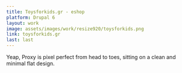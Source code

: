 ```yaml
---
title: Toysforkids.gr - eshop
platform: Drupal 6
layout: work
image: assets/images/work/resize920/toysforkids.png
link: toysforkids.gr
last: last
---
```


Yeap, Proxy is pixel perfect from head to toes, sitting on a clean and minimal flat design.

